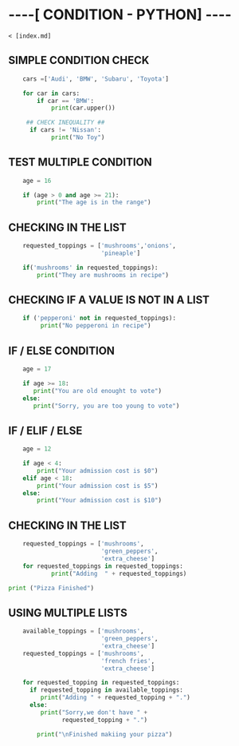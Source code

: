 # ----[ CONDITION - PYTHON] ---- 
                                
    < [index.md]

## SIMPLE CONDITION CHECK
```python
    cars =['Audi', 'BMW', 'Subaru', 'Toyota']

    for car in cars:
        if car == 'BMW':
            print(car.upper())

     ## CHECK INEQUALITY ##
      if cars != 'Nissan':
            print("No Toy")
```
 
## TEST MULTIPLE CONDITION
```python
    age = 16

    if (age > 0 and age >= 21):
        print("The age is in the range")
```

## CHECKING IN THE LIST
```python
    requested_toppings = ['mushrooms','onions',
                          'pineaple']

    if('mushrooms' in requested_toppings):
        print("They are mushrooms in recipe")
```

## CHECKING IF A VALUE IS NOT IN A LIST
```python
    if ('pepperoni' not in requested_toppings):
         print("No pepperoni in recipe")
```

## IF / ELSE CONDITION
```python
    age = 17

    if age >= 18:
       print("You are old enought to vote")
    else:
       print("Sorry, you are too young to vote")
```
     
## IF / ELIF / ELSE
```python
    age = 12

    if age < 4:
        print("Your admission cost is $0")
    elif age < 18:
        print("Your admission cost is $5")
    else:
        print("Your admission cost is $10")
```

## CHECKING IN THE LIST
```python
    requested_toppings = ['mushrooms',
                          'green_peppers',
                          'extra_cheese']
    for requested_toppings in requested_toppings:
            print("Adding  " + requested_toppings)

print ("Pizza Finished")
```

## USING MULTIPLE LISTS
```python
    available_toppings = ['mushrooms',
                          'green_peppers',
                          'extra_cheese']
    requested_toppings = ['mushrooms',
                          'french fries',
                          'extra_cheese']

    for requested_topping in requested_toppings:
      if requested_topping in available_toppings:
         print("Adding " + requested_topping + ".")
      else:
         print("Sorry,we don't have " +
               requested_topping + ".")

        print("\nFinished makiing your pizza")
```

